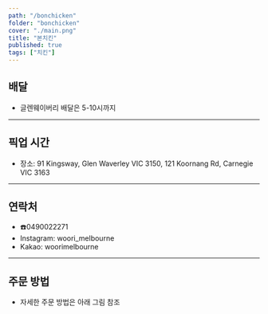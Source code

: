 ```yaml
---
path: "/bonchicken"
folder: "bonchicken"
cover: "./main.png"
title: "본치킨"
published: true
tags: ["치킨"]
---
```


## 배달
- 글렌웨이버리 배달은 5-10시까지

---

## 픽업 시간
- 장소:  91 Kingsway, Glen Waverley VIC 3150, 
121 Koornang Rd, Carnegie VIC 3163

---

## 연락처
- ☎️0490022271
- Instagram: woori_melbourne
- Kakao: woorimelbourne 

---

## 주문 방법
- 자세한 주문 방법은 아래 그림 참조

